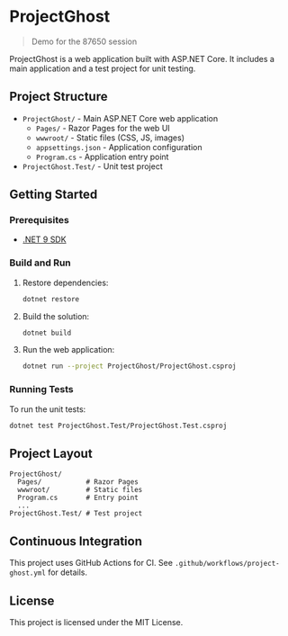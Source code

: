 # ProjectGhost

> Demo for the 87650 session

ProjectGhost is a web application built with ASP.NET Core. It includes a main application and a test project for unit testing.

## Project Structure

- `ProjectGhost/` - Main ASP.NET Core web application
  - `Pages/` - Razor Pages for the web UI
  - `wwwroot/` - Static files (CSS, JS, images)
  - `appsettings.json` - Application configuration
  - `Program.cs` - Application entry point
- `ProjectGhost.Test/` - Unit test project

## Getting Started

### Prerequisites
- [.NET 9 SDK](https://dotnet.microsoft.com/download/dotnet/9.0)

### Build and Run

1. Restore dependencies:
   ```sh
   dotnet restore
   ```
1. Build the solution:
   ```sh
   dotnet build
   ```
1. Run the web application:
   ```sh
   dotnet run --project ProjectGhost/ProjectGhost.csproj
   ```

### Running Tests

To run the unit tests:
```sh
dotnet test ProjectGhost.Test/ProjectGhost.Test.csproj
```

## Project Layout

```
ProjectGhost/
  Pages/           # Razor Pages
  wwwroot/         # Static files
  Program.cs       # Entry point
  ...
ProjectGhost.Test/ # Test project
```

## Continuous Integration

This project uses GitHub Actions for CI. See `.github/workflows/project-ghost.yml` for details.

## License

This project is licensed under the MIT License.

